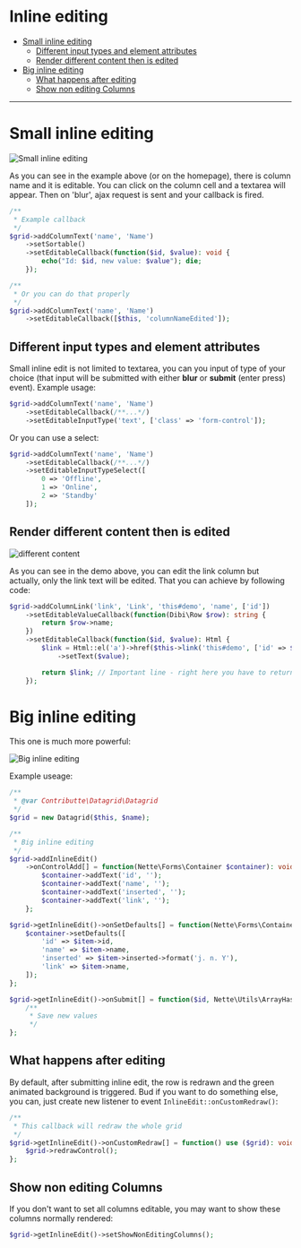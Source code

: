 # Inline editing

- [Small inline editing](#small-inline-editing)
    - [Different input types and element attributes](#different-input-types-and-element-attributes)
    - [Render different content then is edited](#render-different-content-then-is-edited)
- [Big inline editing](#big-inline-editing)
    - [What happens after editing](#what-happens-after-editing)
    - [Show non editing Columns](#show-non-editing-columns)

-----

# Small inline editing

![Small inline editing](https://github.com/contributte/datagrid/blob/master/.docs/assets/inline_edit.gif?raw=true)

As you can see in the example above (or on the homepage), there is column name and it is editable. You can click on the column cell and a textarea will appear. Then on 'blur', ajax request is sent and your callback is fired.

```php
/**
 * Example callback
 */
$grid->addColumnText('name', 'Name')
	->setSortable()
	->setEditableCallback(function($id, $value): void {
		echo("Id: $id, new value: $value"); die;
	});

/**
 * Or you can do that properly
 */
$grid->addColumnText('name', 'Name')
	->setEditableCallback([$this, 'columnNameEdited']);
```

## Different input types and element attributes

Small inline edit is not limited to textarea, you can you input of type of your choice (that input will be submitted with either **blur** or **submit** (enter press) event). Example usage:

```php
$grid->addColumnText('name', 'Name')
	->setEditableCallback(/**...*/)
	->setEditableInputType('text', ['class' => 'form-control']);
```

Or you can use a select:

```php
$grid->addColumnText('name', 'Name')
	->setEditableCallback(/**...*/)
	->setEditableInputTypeSelect([
		0 => 'Offline',
		1 => 'Online',
		2 => 'Standby'
	]);
```

## Render different content then is edited

![different content](https://github.com/contributte/datagrid/blob/master/.docs/assets/inline_edit_2.gif?raw=true)

As you can see in the demo above, you can edit the link column but actually, only the link text will be edited. That you can achieve by following code:

```php
$grid->addColumnLink('link', 'Link', 'this#demo', 'name', ['id'])
	->setEditableValueCallback(function(Dibi\Row $row): string {
		return $row->name;
	})
	->setEditableCallback(function($id, $value): Html {
		$link = Html::el('a')->href($this->link('this#demo', ['id' => $id]))
			->setText($value);

		return $link; // Important line - right here you have to return new content which will be rendered in edited column
	});
```

# Big inline editing

This one is much more powerful:

![Big inline editing](https://github.com/contributte/datagrid/blob/master/.docs/assets/big_inline_edit.gif?raw=true)

Example useage:

```php
/**
 * @var Contributte\Datagrid\Datagrid
 */
$grid = new Datagrid($this, $name);

/**
 * Big inline editing
 */
$grid->addInlineEdit()
	->onControlAdd[] = function(Nette\Forms\Container $container): void {
		$container->addText('id', '');
		$container->addText('name', '');
		$container->addText('inserted', '');
		$container->addText('link', '');
	};

$grid->getInlineEdit()->onSetDefaults[] = function(Nette\Forms\Container $container, $item): void {
	$container->setDefaults([
		'id' => $item->id,
		'name' => $item->name,
		'inserted' => $item->inserted->format('j. n. Y'),
		'link' => $item->name,
	]);
};

$grid->getInlineEdit()->onSubmit[] = function($id, Nette\Utils\ArrayHash $values): void {
	/**
	 * Save new values
	 */
};
```

## What happens after editing

By default, after submitting inline edit, the row is redrawn and the green animated background is triggered. Bud if you want to do something else, you can, just create new listener to event `InlineEdit::onCustomRedraw()`:

```php
/**
 * This callback will redraw the whole grid
 */
$grid->getInlineEdit()->onCustomRedraw[] = function() use ($grid): void {
	$grid->redrawControl();
};
```

## Show non editing Columns

If you don't want to set all columns editable, you may want to show these columns normally rendered:

```php
$grid->getInlineEdit()->setShowNonEditingColumns();
```
